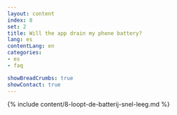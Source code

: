 ```yaml
---
layout: content
index: 8
set: 2
title: Will the app drain my phone battery?
lang: es
contentLang: en
categories:
- es
- faq

showBreadCrumbs: true
showContact: true
---
```

{% include content/8-loopt-de-batterij-snel-leeg.md %}
